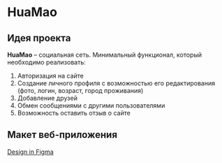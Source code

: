 # HuaMao

## Идея проекта

**HuaMao** &ndash; социальная сеть. Минимальный функционал, который необходимо реализовать:
<ol>
    <li> Авторизация на сайте
    <li> Создание личного профиля с возможностью его редактирования (фото, логин, возраст, город проживания)
    <li> Добавление друзей
    <li> Обмен сообщениями с другими пользователями
    <li> Возможность оставить отзыв о сайте
</ol>

## Макет веб-приложения

[Design in Figma](https://www.figma.com/file/hlFAIfFrGb8HHlGH0B2Uy7/HuaoMao?type=design&node-id=0-1&mode=design&t=LrnYanTZAVLeXxYG-0)